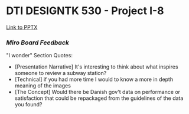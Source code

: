 # DTI DESIGNTK 530 - Project I-8

[Link to PPTX]()


### *Miro Board Feedback*
"I wonder" Section Quotes:
- [Presentation Narrative] It's interesting to think about what inspires someone to review a subway station?
- [Technical] if you had more time I would to know a more in depth meaning of the images
- [The Concept] Would there be Danish gov't data on performance or satisfaction that could be repackaged from the guidelines of the data you found?
